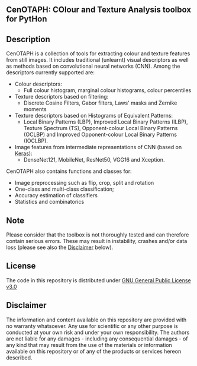 ## CenOTAPH: COlour and Texture Analysis toolbox for PytHon

## Description
CenOTAPH is a collection of tools for extracting colour and texture features from still images. It includes traditional (unlearnt) visual descriptors as well as methods based on convolutional neural networks (CNN). Among the descriptors currently supported are:
- Colour descriptors:
  - Full colour histogram, marginal colour histograms, colour percentiles
- Texture descriptors based on filtering:
  - Discrete Cosine Filters, Gabor filters, Laws' masks and Zernike moments
- Texture descriptors based on Histograms of Equivalent Patterns:
  - Local Binary Patterns (LBP), Improved Local Binary Patterns (ILBP), Texture Spectrum (TS), Opponent-colour Local Binary Patterns (OCLBP) and Improved Opponent-colour Local Binary Patterns (IOCLBP).
- Image features from intermediate representations of CNN (based on [Keras](https://keras.io/)):
  - DenseNet121, MobileNet, ResNet50, VGG16 and Xception.

CenOTAPH also contains functions and classes for:
- Image preprocessing such as flip, crop, split and rotation
- One-class and multi-class classification;
- Accuracy estimation of classifiers
- Statistics and combinatorics

## Note
Please consider that the toolbox is not thoroughly tested and can therefore contain serious errors. These may result in instability, crashes and/or data loss (please see also the [Disclaimer](#disclaimer) below).

## License
The code in this repository is distributed under [GNU General Public License v3.0](https://choosealicense.com/licenses/gpl-3.0/)

## <a name="disclaimer">Disclaimer</a>
The information and content available on this repository are provided with no warranty whatsoever. Any use for scientific or any other purpose is conducted at your own risk and under your own responsibility. The authors are not liable for any damages - including any consequential damages - of any kind that may result from the use of the materials or information available on this repository or of any of the products or services hereon described.
